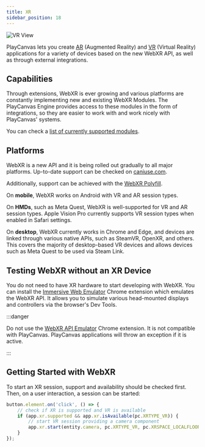 ```yaml
---
title: XR
sidebar_position: 18
---
```


![VR View](/img/user-manual/xr/vr-view.png)

PlayCanvas lets you create [AR](/user-manual/xr/ar/) (Augmented Reality) and [VR](/user-manual/xr/vr/) (Virtual Reality) applications for a variety of devices based on the new WebXR API, as well as through external integrations.

## Capabilities

Through extensions, WebXR is ever growing and various platforms are constantly implementing new and existing WebXR Modules. The PlayCanvas Engine provides access to these modules in the form of integrations, so they are easier to work with and work nicely with PlayCanvas' systems.

You can check a [list of currently supported modules](/user-manual/xr/capabilities/).

## Platforms

WebXR is a new API and it is being rolled out gradually to all major platforms. Up-to-date support can be checked on [caniuse.com](https://caniuse.com/webxr).

Additionally, support can be achieved with the [WebXR Polyfill](https://github.com/immersive-web/webxr-polyfill).

On **mobile**, WebXR works on Android with VR and AR session types.

On **HMDs**, such as Meta Quest, WebXR is well-supported for VR and AR session types. Apple Vision Pro currently supports VR session types when enabled in Safari settings.

On **desktop**, WebXR currently works in Chrome and Edge, and devices are linked through various native APIs, such as SteamVR, OpenXR, and others. This covers the majority of desktop-based VR devices and allows devices such as Meta Quest to be used via Steam Link.

## Testing WebXR without an XR Device

You do not need to have XR hardware to start developing with WebXR. You can install the [Immersive Web Emulator](https://chromewebstore.google.com/detail/immersive-web-emulator/cgffilbpcibhmcfbgggfhfolhkfbhmik) Chrome extension which emulates the WebXR API. It allows you to simulate various head-mounted displays and controllers via the browser's Dev Tools.

:::danger

Do not use the [WebXR API Emulator](https://chromewebstore.google.com/detail/webxr-api-emulator/mjddjgeghkdijejnciaefnkjmkafnnje) Chrome extension. It is not compatible with PlayCanvas. PlayCanvas applications will throw an exception if it is active.

:::

## Getting Started with WebXR

To start an XR session, support and availability should be checked first. Then, on a user interaction, a session can be started:

```javascript
button.element.on('click', () => {
    // check if XR is supported and VR is available
    if (app.xr.supported && app.xr.isAvailable(pc.XRTYPE_VR)) {
        // start VR session providing a camera component
        app.xr.start(entity.camera, pc.XRTYPE_VR, pc.XRSPACE_LOCALFLOOR);
    }
});
```
